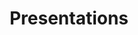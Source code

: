 ---
title: Presentations
layout: collection
permalink: /presentations/
collection: presentations
entries_layout: grid
classes: wide
sort_order: reverse
---